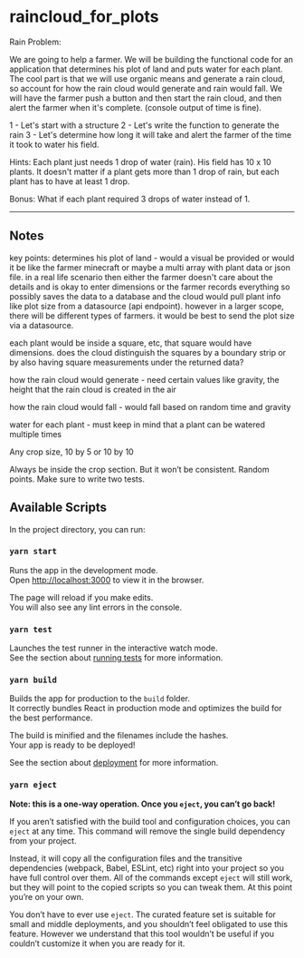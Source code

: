 # raincloud_for_plots

Rain Problem:

We are going to help a farmer. We will be building the functional code for an application that determines his plot of land and puts water for each plant.
The cool part is that we will use organic means and generate a rain cloud, so account for how the rain cloud would generate and rain would fall. We will have the farmer push a button and then start the rain cloud, and then alert the farmer when it's complete. (console output of time is fine).

1 - Let's start with a structure
2 - Let's write the function to generate the rain
3 - Let's determine how long it will take and alert the farmer of the time it took to water his field.

Hints: Each plant just needs 1 drop of water (rain). His field has 10 x 10 plants. It doesn't matter if a plant gets more than 1 drop of rain, but each plant has to have at least 1 drop.

Bonus: What if each plant required 3 drops of water instead of 1.

---

## Notes

key points:
determines his plot of land - would a visual be provided or would it be like the farmer minecraft or maybe a multi array with plant data or json file. in a real life scenario then either the farmer doesn't care about the details and is okay to enter dimensions or the farmer records everything so possibly saves the data to a database and the cloud would pull plant info like plot size from a datasource (api endpoint). however in a larger scope, there will be different types of farmers. it would be best to send the plot size via a datasource.

each plant would be inside a square, etc, that square would have dimensions. does the cloud distinguish the squares by a boundary strip or by also having square measurements under the returned data?

how the rain cloud would generate - need certain values like gravity, the height that the rain cloud is created in the air

how the rain cloud would fall - would fall based on random time and gravity

water for each plant - must keep in mind that a plant can be watered multiple times

Any crop size, 10 by 5 or 10 by 10

Always be inside the crop section. But it won’t be consistent. Random points. Make sure to write two tests.

## Available Scripts

In the project directory, you can run:

### `yarn start`

Runs the app in the development mode.\
Open [http://localhost:3000](http://localhost:3000) to view it in the browser.

The page will reload if you make edits.\
You will also see any lint errors in the console.

### `yarn test`

Launches the test runner in the interactive watch mode.\
See the section about [running tests](https://facebook.github.io/create-react-app/docs/running-tests) for more information.

### `yarn build`

Builds the app for production to the `build` folder.\
It correctly bundles React in production mode and optimizes the build for the best performance.

The build is minified and the filenames include the hashes.\
Your app is ready to be deployed!

See the section about [deployment](https://facebook.github.io/create-react-app/docs/deployment) for more information.

### `yarn eject`

**Note: this is a one-way operation. Once you `eject`, you can’t go back!**

If you aren’t satisfied with the build tool and configuration choices, you can `eject` at any time. This command will remove the single build dependency from your project.

Instead, it will copy all the configuration files and the transitive dependencies (webpack, Babel, ESLint, etc) right into your project so you have full control over them. All of the commands except `eject` will still work, but they will point to the copied scripts so you can tweak them. At this point you’re on your own.

You don’t have to ever use `eject`. The curated feature set is suitable for small and middle deployments, and you shouldn’t feel obligated to use this feature. However we understand that this tool wouldn’t be useful if you couldn’t customize it when you are ready for it.
